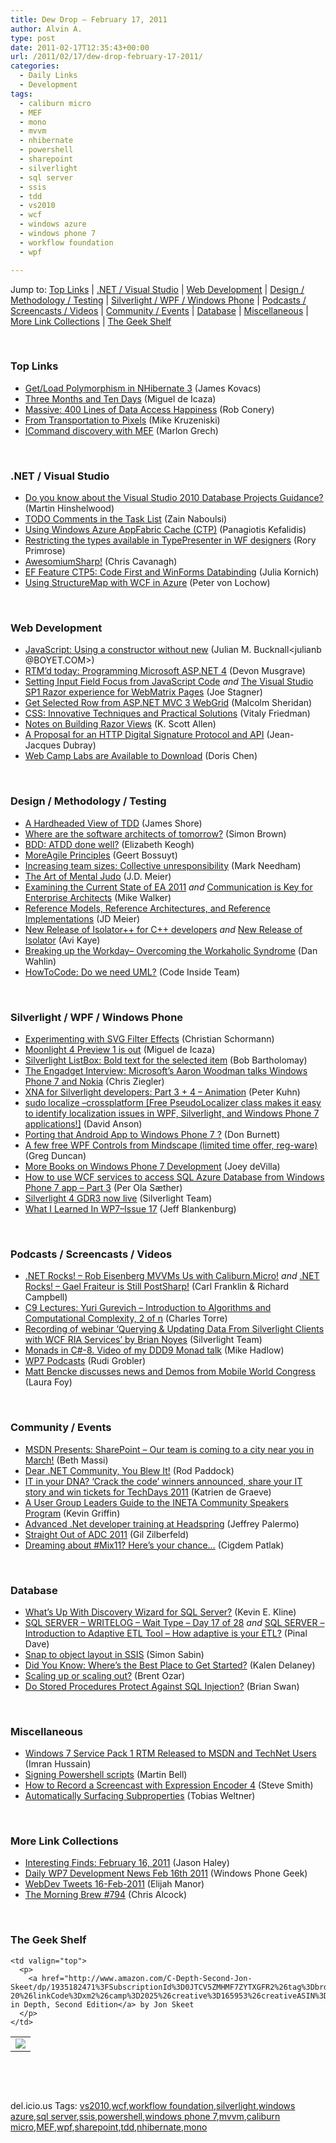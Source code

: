 ```yaml
---
title: Dew Drop – February 17, 2011
author: Alvin A.
type: post
date: 2011-02-17T12:35:43+00:00
url: /2011/02/17/dew-drop-february-17-2011/
categories:
  - Daily Links
  - Development
tags:
  - caliburn micro
  - MEF
  - mono
  - mvvm
  - nhibernate
  - powershell
  - sharepoint
  - silverlight
  - sql server
  - ssis
  - tdd
  - vs2010
  - wcf
  - windows azure
  - windows phone 7
  - workflow foundation
  - wpf

---
```

Jump to: [Top Links][1] | [.NET / Visual Studio][2] | [Web Development][3] | [Design / Methodology / Testing][4] | [Silverlight / WPF / Windows Phone][5] | [Podcasts / Screencasts / Videos][6] | [Community / Events][7] | [Database][8] | [Miscellaneous][9] | [More Link Collections][10] | [The Geek Shelf][11] 

&#160;

### <a name="top"></a>Top Links

  * [Get/Load Polymorphism in NHibernate 3][12] (James Kovacs)
  * [Three Months and Ten Days][13] (Miguel de Icaza)
  * [Massive: 400 Lines of Data Access Happiness][14] (Rob Conery)
  * [From Transportation to Pixels][15] (Mike Kruzeniski)
  * <a href="http://marlongrech.wordpress.com/2011/02/17/icommand-discovery-with-mef" target="_blank">ICommand discovery with MEF</a> (Marlon Grech)

&#160;

### <a name="dotnet"></a>.NET / Visual Studio

  * [Do you know about the Visual Studio 2010 Database Projects Guidance?][16] (Martin Hinshelwood)
  * [TODO Comments in the Task List][17] (Zain Naboulsi)
  * [Using Windows Azure AppFabric Cache (CTP)][18] (Panagiotis Kefalidis)
  * [Restricting the types available in TypePresenter in WF designers][19] (Rory Primrose)
  * [AwesomiumSharp!][20] (Chris Cavanagh)
  * [EF Feature CTP5: Code First and WinForms Databinding][21] (Julia Kornich)
  * <a href="http://feedproxy.google.com/~r/jayway/posts/~3/QNoXUYh8NoM/" target="_blank">Using StructureMap with WCF in Azure</a> (Peter von Lochow)

&#160;

### <a name="web"></a>Web Development

  * [JavaScript: Using a constructor without new][22] (Julian M. Bucknall<julianb @BOYET.COM>)
  * [RTM’d today: Programming Microsoft ASP.NET 4][23] (Devon Musgrave)
  * [Setting Input Field Focus from JavaScript Code][24] _and_ [The Visual Studio SP1 Razor experience for WebMatrix Pages][25] (Joe Stagner)
  * [Get Selected Row from ASP.NET MVC 3 WebGrid][26] (Malcolm Sheridan)
  * [CSS: Innovative Techniques and Practical Solutions][27] (Vitaly Friedman)
  * [Notes on Building Razor Views][28] (K. Scott Allen)
  * [A Proposal for an HTTP Digital Signature Protocol and API][29] (Jean-Jacques Dubray)
  * [Web Camp Labs are Available to Download][30] (Doris Chen)

&#160;

### <a name="design"></a>Design / Methodology / Testing

  * [A Hardheaded View of TDD][31] (James Shore)
  * [Where are the software architects of tomorrow?][32] (Simon Brown)
  * [BDD: ATDD done well?][33] (Elizabeth Keogh)
  * [MoreAgile Principles][34] (Geert Bossuyt)
  * [Increasing team sizes: Collective unresponsibility][35] (Mark Needham)
  * [The Art of Mental Judo][36] (J.D. Meier)
  * [Examining the Current State of EA 2011][37] _and_ [Communication is Key for Enterprise Architects][38] (Mike Walker)
  * [Reference Models, Reference Architectures, and Reference Implementations][39] (JD Meier)
  * [New Release of Isolator++ for C++ developers][40] _and_ [New Release of Isolator][41] (Avi Kaye)
  * [Breaking up the Workday– Overcoming the Workaholic Syndrome][42] (Dan Wahlin)
  * [HowToCode: Do we need UML?][43] (Code Inside Team)

&#160;

### <a name="silverlight"></a>Silverlight / WPF / Windows Phone

  * [Experimenting with SVG Filter Effects][44] (Christian Schormann)
  * [Moonlight 4 Preview 1 is out][45] (Miguel de Icaza)
  * [Silverlight ListBox: Bold text for the selected item][46] (Bob Bartholomay)
  * [The Engadget Interview: Microsoft&#8217;s Aaron Woodman talks Windows Phone 7 and Nokia][47] (Chris Ziegler)
  * <a href="http://www.pitorque.de/MisterGoodcat/post.aspx?id=2d30b3c4-90cf-4546-a413-43ec3fb1810a" target="_blank">XNA for Silverlight developers: Part 3 + 4 – Animation</a> (Peter Kuhn)
  * [sudo localize &#8211;crossplatform [Free PseudoLocalizer class makes it easy to identify localization issues in WPF, Silverlight, and Windows Phone 7 applications!]][48] (David Anson)
  * [Porting that Android App to Windows Phone 7 ?][49] (Don Burnett)
  * [A few free WPF Controls from Mindscape (limited time offer, reg-ware)][50] (Greg Duncan)
  * [More Books on Windows Phone 7 Development][51] (Joey deVilla)
  * [How to use WCF services to access SQL Azure Database from Windows Phone 7 app – Part 3][52] (Per Ola Sæther)
  * [Silverlight 4 GDR3 now live][53] (Silverlight Team)
  * [What I Learned In WP7–Issue 17][54] (Jeff Blankenburg)

&#160;

### <a name="podcasts"></a>Podcasts / Screencasts / Videos

  * <a href="http://www.dotnetrocks.com/default.aspx?ShowNum=638" target="_blank">.NET Rocks! &#8211; Rob Eisenberg MVVMs Us with Caliburn.Micro!</a> _and_ <a href="http://www.dotnetrocks.com/default.aspx?ShowNum=640" target="_blank">.NET Rocks! &#8211; Gael Fraiteur is Still PostSharp!</a> (Carl Franklin & Richard Campbell)
  * [C9 Lectures: Yuri Gurevich &#8211; Introduction to Algorithms and Computational Complexity, 2 of n][55] (Charles Torre)
  * [Recording of webinar &#8216;Querying & Updating Data From Silverlight Clients with WCF RIA Services&#8217; by Brian Noyes][56] (Silverlight Team)
  * [Monads in C#-8. Video of my DDD9 Monad talk][57] (Mike Hadlow)
  * [WP7 Podcasts][58] (Rudi Grobler)
  * [Matt Bencke discusses news and Demos from Mobile World Congress][59] (Laura Foy)

&#160;

### <a name="events"></a>Community / Events

  * [MSDN Presents: SharePoint – Our team is coming to a city near you in March!][60] (Beth Massi)
  * [Dear .NET Community, You Blew It!][61] (Rod Paddock)
  * [IT in your DNA? ‘Crack the code’ winners announced, share your IT story and win tickets for TechDays 2011][62] (Katrien de Graeve)
  * [A User Group Leaders Guide to the INETA Community Speakers Program][63] (Kevin Griffin)
  * [Advanced .Net developer training at Headspring][64] (Jeffrey Palermo)
  * [Straight Out of ADC 2011][65] (Gil Zilberfeld)
  * [Dreaming about #Mix11? Here’s your chance…][66] (Cigdem Patlak)

&#160;

### <a name="db"></a>Database

  * [What’s Up With Discovery Wizard for SQL Server?][67] (Kevin E. Kline)
  * [SQL SERVER – WRITELOG – Wait Type – Day 17 of 28][68] _and_ [SQL SERVER – Introduction to Adaptive ETL Tool – How adaptive is your ETL?][69] (Pinal Dave)
  * [Snap to object layout in SSIS][70] (Simon Sabin)
  * [Did You Know: Where&#8217;s the Best Place to Get Started?][71] (Kalen Delaney)
  * [Scaling up or scaling out?][72] (Brent Ozar)
  * [Do Stored Procedures Protect Against SQL Injection?][73] (Brian Swan)

&#160;

### <a name="misc"></a>Miscellaneous

  * [Windows 7 Service Pack 1 RTM Released to MSDN and TechNet Users][74] (Imran Hussain)
  * [Signing Powershell scripts][75] (Martin Bell)
  * [How to Record a Screencast with Expression Encoder 4][76] (Steve Smith)
  * [Automatically Surfacing Subproperties][77] (Tobias Weltner)

&#160;

### <a name="links"></a>More Link Collections

  * [Interesting Finds: February 16, 2011][78] (Jason Haley)
  * [Daily WP7 Development News Feb 16th 2011][79] (Windows Phone Geek)
  * <a href="http://webdevtweets.blogspot.com/2011/02/16-feb-2011.html" target="_blank">WebDev Tweets 16-Feb-2011</a> (Elijah Manor)
  * [The Morning Brew #794][80] (Chris Alcock)

&#160;

### <a name="shelf"></a>The Geek Shelf

<table border="0" cellspacing="0" cellpadding="0">
  <tr>
    <td>
      <img data-recalc-dims="1" decoding="async" src="https://i0.wp.com/ecx.images-amazon.com/images/I/41vMVJPzNBL._SL160_.jpg?w=660" />
    </td>
    
    <td valign="top">
      <p>
        <a href="http://www.amazon.com/C-Depth-Second-Jon-Skeet/dp/1935182471%3FSubscriptionId%3D0JTCV5ZMHMF7ZYTXGFR2%26tag%3Dbrdicr-20%26linkCode%3Dxm2%26camp%3D2025%26creative%3D165953%26creativeASIN%3D1935182471">C# in Depth, Second Edition</a> by Jon Skeet
      </p>
    </td>
  </tr>
</table>

&#160;

<div style="padding-bottom: 0px; margin: 0px; padding-left: 0px; padding-right: 0px; display: inline; float: none; padding-top: 0px" id="scid:C16BAC14-9A3D-4c50-9394-FBFEF7A93539:a88554d0-dc75-4f42-bfd8-c598838b80c9" class="wlWriterEditableSmartContent">
  <!--dotnetkickit-->
</div>

&#160;

<div style="padding-bottom: 0px; margin: 0px; padding-left: 0px; padding-right: 0px; display: inline; float: none; padding-top: 0px" id="scid:0767317B-992E-4b12-91E0-4F059A8CECA8:d43d3b11-fd1c-48b1-ab49-9c0939c6b8be" class="wlWriterEditableSmartContent">
  del.icio.us Tags: <a href="http://del.icio.us/popular/vs2010" rel="tag">vs2010</a>,<a href="http://del.icio.us/popular/wcf" rel="tag">wcf</a>,<a href="http://del.icio.us/popular/workflow+foundation" rel="tag">workflow foundation</a>,<a href="http://del.icio.us/popular/silverlight" rel="tag">silverlight</a>,<a href="http://del.icio.us/popular/windows+azure" rel="tag">windows azure</a>,<a href="http://del.icio.us/popular/sql+server" rel="tag">sql server</a>,<a href="http://del.icio.us/popular/ssis" rel="tag">ssis</a>,<a href="http://del.icio.us/popular/powershell" rel="tag">powershell</a>,<a href="http://del.icio.us/popular/windows+phone+7" rel="tag">windows phone 7</a>,<a href="http://del.icio.us/popular/mvvm" rel="tag">mvvm</a>,<a href="http://del.icio.us/popular/caliburn+micro" rel="tag">caliburn micro</a>,<a href="http://del.icio.us/popular/MEF" rel="tag">MEF</a>,<a href="http://del.icio.us/popular/wpf" rel="tag">wpf</a>,<a href="http://del.icio.us/popular/sharepoint" rel="tag">sharepoint</a>,<a href="http://del.icio.us/popular/tdd" rel="tag">tdd</a>,<a href="http://del.icio.us/popular/nhibernate" rel="tag">nhibernate</a>,<a href="http://del.icio.us/popular/mono" rel="tag">mono</a>
</div>

 [1]: https://morningdew-bpc6g3a0fgaxdxcu.eastus2-01.azurewebsites.net/#top
 [2]: https://morningdew-bpc6g3a0fgaxdxcu.eastus2-01.azurewebsites.net/#dotnet
 [3]: https://morningdew-bpc6g3a0fgaxdxcu.eastus2-01.azurewebsites.net/#web
 [4]: https://morningdew-bpc6g3a0fgaxdxcu.eastus2-01.azurewebsites.net/#design
 [5]: https://morningdew-bpc6g3a0fgaxdxcu.eastus2-01.azurewebsites.net/#silverlight
 [6]: https://morningdew-bpc6g3a0fgaxdxcu.eastus2-01.azurewebsites.net/#podcasts
 [7]: https://morningdew-bpc6g3a0fgaxdxcu.eastus2-01.azurewebsites.net/#events
 [8]: https://morningdew-bpc6g3a0fgaxdxcu.eastus2-01.azurewebsites.net/#db
 [9]: https://morningdew-bpc6g3a0fgaxdxcu.eastus2-01.azurewebsites.net/#misc
 [10]: https://morningdew-bpc6g3a0fgaxdxcu.eastus2-01.azurewebsites.net/#links
 [11]: https://morningdew-bpc6g3a0fgaxdxcu.eastus2-01.azurewebsites.net/#shelf
 [12]: http://feedproxy.google.com/~r/NHibernateBlog/~3/VdABNLwRJ8w/get-load-polymorphism-in-nhibernate-3.aspx
 [13]: http://tirania.org/blog/archive/2011/Feb-16-1.html
 [14]: http://feedproxy.google.com/~r/wekeroad/EeKc/~3/UnwQsOGpbPM/and-i-shall-call-it-massive
 [15]: http://windowsteamblog.com/windows_phone/b/wpdev/archive/2011/02/16/from-transportation-to-pixels.aspx
 [16]: http://feedproxy.google.com/~r/MartinHinshelwood/~3/TFl03-rUSjo/do-you-know-about-the-visual-studio-2010-database-projects.aspx
 [17]: http://feedproxy.google.com/~r/zainnab/~3/DdMXwQX3myc/todo-comments-in-the-task-list.aspx
 [18]: http://www.codeproject.com/KB/azure/WA-AppFabric-cache.aspx
 [19]: http://feedproxy.google.com/~r/RoryPrimrose/~3/dXyVdXNgymE/post.aspx
 [20]: http://chriscavanagh.wordpress.com/2011/02/16/awesomiumsharp/
 [21]: http://blogs.msdn.com/b/adonet/archive/2011/02/16/ef-feature-ctp5-code-first-and-winforms-databinding.aspx
 [22]: http://blog.boyet.com/blog/javascriptlessons/javascript-using-a-constructor-without-new/
 [23]: http://blogs.msdn.com/b/microsoft_press/archive/2011/02/16/rtm-d-today-programming-microsoft-asp-net-4.aspx
 [24]: http://feedproxy.google.com/~r/MSJoe/~3/yZ4gWS_6Y2w/
 [25]: http://feedproxy.google.com/~r/MSJoe/~3/9o5gkEnBngU/
 [26]: http://feedproxy.google.com/~r/netCurryRecentArticles/~3/YVQuR4vIVik/ShowArticle.aspx
 [27]: http://www.smashingmagazine.com/2011/02/16/css-useful-coding-techniques-and-design-solutions/
 [28]: http://odetocode.com/Blogs/scott/archive/2011/02/16/notes-on-building-razor-views.aspx
 [29]: http://www.infoq.com/news/2011/02/dsig-new-life
 [30]: http://blogs.msdn.com/b/dorischen/archive/2011/02/17/web-camp-labs-are-available-to-download.aspx
 [31]: http://jamesshore.com/Blog/A-Hardheaded-View-of-TDD.html
 [32]: http://www.codingthearchitecture.com/2011/02/17/where_are_the_software_architects_of_tomorrow.html
 [33]: http://www.infoq.com/news/2011/02/BDD-ATDD
 [34]: http://feeds.dzone.com/~r/zones/agile/~3/zjK3ygPIXyk/moreagile-principles
 [35]: http://feedproxy.google.com/~r/MarkNeedham/~3/dYhyy5zlMiQ/
 [36]: http://feedproxy.google.com/~r/SourcesOfInsight/~3/XZ-uMsRvpng/
 [37]: http://feedproxy.google.com/~r/MikeWalker/~3/pArN3yzkwFo/examining-the-current-state-of-ea-2011.html
 [38]: http://feedproxy.google.com/~r/MikeWalker/~3/7ORKkqtBAac/communication-is-key-for-enterprise-architects.html
 [39]: http://feedproxy.google.com/~r/jmeier/~3/4INQxFa4fRw/reference-models-reference-architectures-and-reference-implementations.aspx
 [40]: http://feedproxy.google.com/~r/Typemock/~3/Vpb5GFZ3RjA/new-release-of-isolator-for-c.html
 [41]: http://feedproxy.google.com/~r/Typemock/~3/oqn7SiNtLYQ/new-release-of-isolator.html
 [42]: http://weblogs.asp.net/dwahlin/archive/2011/02/16/breaking-up-the-workday-overcoming-the-workaholic-syndrome.aspx
 [43]: http://code-inside.de/blog-in/2011/02/17/howtocode-do-we-need-uml/
 [44]: http://electricbeach.org/?p=950
 [45]: http://tirania.org/blog/archive/2011/Feb-16.html
 [46]: http://blog.flexforcefive.com/?p=360
 [47]: http://www.engadget.com/2011/02/16/the-engadget-interview-microsofts-aaron-woodman-talks-windows/
 [48]: http://blogs.msdn.com/b/delay/archive/2011/02/16/sudo-localize-crossplatform-free-pseudolocalizer-class-makes-it-easy-to-identify-localization-issues-in-wpf-silverlight-and-windows-phone-7-applications.aspx
 [49]: http://feedproxy.google.com/~r/d4dotnet/~3/RpJaJ08WMiE/post.aspx
 [50]: http://coolthingoftheday.blogspot.com/2011/02/few-free-wpf-controls-from-mindscape.html
 [51]: http://www.globalnerdy.com/2011/02/16/more-books-on-windows-phone-7-development/
 [52]: http://feeds.dzone.com/~r/zones/dotnet/~3/Z8Xq0FIYCcw/how-use-wcf-services-access-1
 [53]: http://team.silverlight.net/announcement/silverlight-4-gdr3-now-live/
 [54]: http://feedproxy.google.com/~r/Blankenthoughts/~3/zWfDcaXQYzI/post.aspx
 [55]: http://channel9.msdn.com/Shows/Going+Deep/C9-Lectures-Yuri-Gurevich-Introduction-to-Algorithms-and-Computational-Complexity-2-of-n
 [56]: http://team.silverlight.net/tips-and-training/recording-of-webinar-querying-amp-updating-data-from-silverlight-clients-with-wcf-ria-services-by-brian-noyes/
 [57]: http://feedproxy.google.com/~r/CodeRant/~3/fIjMCSBvnGI/monads-in-c-8-video-of-my-ddd9-monad.html
 [58]: http://feedproxy.google.com/~r/RudiGroblerInTheCloud/~3/Ex6oZDDTsTA/wp7-podcasts
 [59]: http://channel9.msdn.com/posts/Matt-Bencke-discusses-news-and-Demos-from-Mobile-World-Congress
 [60]: http://blogs.msdn.com/b/sharepointdev/archive/2011/02/16/msdn-presents-sharepoint-our-team-is-coming-to-a-city-near-you-in-march.aspx
 [61]: http://feedproxy.google.com/~r/LosTechies/~3/7DXgrYRBIEg/dear-net-community-you-blew-it.aspx
 [62]: http://blogs.msdn.com/b/katriend/archive/2011/02/16/it-in-your-dna-crack-the-code-winners-announced-share-your-it-story-and-win-tickets-for-techdays-2011.aspx
 [63]: http://feedproxy.google.com/~r/KevinGriffin/~3/WOA1pdKwejA/
 [64]: http://feedproxy.google.com/~r/jeffreypalermo/~3/1ieKyyw6bro/
 [65]: http://feedproxy.google.com/~r/gilzilberfeld/~3/-7y_Xh7bTHw/straight-out-of-adc-2011.html
 [66]: http://crocusgirl.wordpress.com/2011/02/16/dreaming-about-mix11-heres-your-chance/
 [67]: http://www.sqlservercentral.com/blogs/kevinekline/archive/2011/02/16/what_1920_s-up-with-discovery-wizard-for-sql-server_3F00_.aspx
 [68]: http://blog.sqlauthority.com/2011/02/17/sql-server-writelog-wait-type-day-17-of-28/
 [69]: http://blog.sqlauthority.com/2011/02/17/sql-server-introduction-to-adaptive-etl-tool-how-adaptive-is-your-etl/
 [70]: http://feedproxy.google.com/~r/SimonsSqlServerStuff/~3/cBe45XUwPw8/snap-to-object-layout-in-ssis.aspx
 [71]: http://sqlblog.com/blogs/kalen_delaney/archive/2011/02/17/the-best-place-to-get-started.aspx
 [72]: http://feedproxy.google.com/~r/BrentOzar-SqlServerDba/~3/NicuMTGF2YY/
 [73]: http://blogs.msdn.com/b/brian_swan/archive/2011/02/16/do-stored-procedures-protect-against-sql-injection.aspx
 [74]: http://feedproxy.google.com/~r/Ithinkdiff/~3/EWWYMsqLLZ8/
 [75]: http://sqlblogcasts.com/blogs/martinbell/archive/2011/02/16/Signing-Powershell-scripts.aspx
 [76]: http://stevesmithblog.com/blog/how-to-record-a-screencast-with-expression-encoder-4/
 [77]: http://powershell.com/cs/blogs/tobias/archive/2011/02/17/automatically-surfacing-subproperties.aspx
 [78]: http://jasonhaley.com/blog/post.aspx?id=706aa56c-2b90-421d-820e-9b4c4527e27c
 [79]: http://www.windowsphonegeek.com/news/daily-wp7-development-news-feb-16th-2011
 [80]: http://feedproxy.google.com/~r/ReflectivePerspective/~3/tGjkzRsm5iM/
